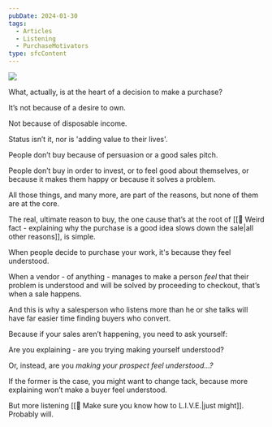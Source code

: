 ```yaml
---
pubDate: 2024-01-30
tags:
  - Articles
  - Listening
  - PurchaseMotivators
type: sfcContent
---
```


![](SalesFlowCoach.app_People-buy-when-they-feel-understood-so-stop-explaining_MartinStellar.png)

What, actually, is at the heart of a decision to make a purchase?

It’s not because of a desire to own.

Not because of disposable income.

Status isn’t it, nor is 'adding value to their lives'.

People don’t buy because of persuasion or a good sales pitch.

People don’t buy in order to invest, or to feel good about themselves, or because it makes them happy or because it solves a problem.

All those things, and many more, are part of the reasons, but none of them are at the core.

The real, ultimate reason to buy, the one cause that’s at the root of [[📄 Weird fact - explaining why the purchase is a good idea slows down the sale|all other reasons]], is simple.

When people decide to purchase your work, it's because they feel understood.

When a vendor - of anything - manages to make a person *feel* that their problem is understood and will be solved by proceeding to checkout, that’s when a sale happens.

And this is why a salesperson who listens more than he or she talks will have far easier time finding buyers who convert.

Because if your sales aren’t happening, you need to ask yourself:

Are you explaining - are you trying making yourself understood?

Or, instead, are you *making your prospect feel understood...?*

If the former is the case, you might want to change tack, because more explaining won’t make a buyer feel understood.

But more listening [[📄 Make sure you know how to L.I.V.E.|just might]]. Probably will.
